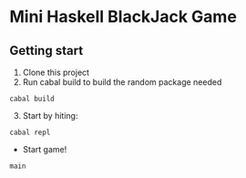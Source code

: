 # Mini Haskell BlackJack Game

## Getting start

1. Clone this project
2. Run cabal build to build the random package needed

```
cabal build
```

3. Start by hiting:

```
cabal repl
```

- Start game!

```
main
```
